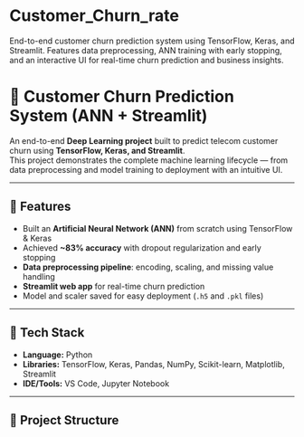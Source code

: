 # Customer_Churn_rate
End-to-end customer churn prediction system using TensorFlow, Keras, and Streamlit. Features data preprocessing, ANN training with early stopping, and an interactive UI for real-time churn prediction and business insights.
# 🧠 Customer Churn Prediction System (ANN + Streamlit)

An end-to-end **Deep Learning project** built to predict telecom customer churn using **TensorFlow, Keras, and Streamlit**.  
This project demonstrates the complete machine learning lifecycle — from data preprocessing and model training to deployment with an intuitive UI.

---

## 🚀 Features
- Built an **Artificial Neural Network (ANN)** from scratch using TensorFlow & Keras  
- Achieved **~83% accuracy** with dropout regularization and early stopping  
- **Data preprocessing pipeline**: encoding, scaling, and missing value handling  
- **Streamlit web app** for real-time churn prediction  
- Model and scaler saved for easy deployment (`.h5` and `.pkl` files)

---

## 🧩 Tech Stack
- **Language:** Python  
- **Libraries:** TensorFlow, Keras, Pandas, NumPy, Scikit-learn, Matplotlib, Streamlit  
- **IDE/Tools:** VS Code, Jupyter Notebook  

---

## 📁 Project Structure
